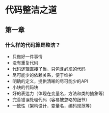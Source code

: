 代码整洁之道
=====================

## 第一章

### 什么样的代码算是整洁？
- 只做好一件事情
- 没有重复代码
- 代码逻辑直接了当，只包含必须的代码
- 尽可能少的依赖关系，便于维护
- 明确的定义，提供清晰的尽可能少的API
- 小块的代码块
- 好的表达力（体现在变量名，方法和类的抽象等）
- 完善错误处理代码（容易被忽略的细节）
- 一致性（架构设计，变量名，编码规范等）